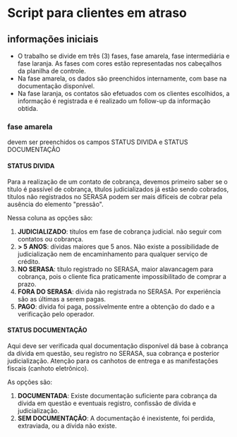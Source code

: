 # Script para clientes em atraso

## informações iniciais
- O trabalho se divide em três (3) fases, fase amarela, fase intermediária e fase laranja. As fases com cores estão representadas nos cabeçalhos da planilha de controle.
- Na fase amarela, os dados são preenchidos internamente, com base na documentação disponível.
- Na fase laranja, os contatos são efetuados com os clientes escolhidos, a informação é registrada e é realizado um follow-up da informação obtida.

### fase amarela
devem ser preenchidos os campos STATUS DIVIDA e STATUS DOCUMENTAÇÃO

#### STATUS DIVIDA
Para a realização de um contato de cobrança, devemos primeiro saber se o título é passível de cobrança, títulos judicializados já estão sendo cobrados, títulos não registrados no SERASA podem ser mais difíceis de cobrar pela ausência do elemento "pressão".

Nessa coluna as opções são:
1. **JUDICIALIZADO**: títulos em fase de cobrança judicial. não seguir com contatos ou cobrança.
2. **> 5 ANOS**: dívidas maiores que 5 anos. Não existe a possibilidade de judicialização nem de encaminhamento para qualquer serviço de crédito.
3. **NO SERASA**: título registrado no SERASA, maior alavancagem para cobrança, pois o cliente fica praticamente impossibilitado de comprar a prazo.
4. **FORA DO SERASA**: dívida não registrada no SERASA. Por experiência são as últimas a serem pagas.
5. **PAGO**: dívida foi paga, possívelmente entre a obtenção do dado e a verificação pelo operador.

#### STATUS DOCUMENTAÇÃO
Aqui deve ser verificada qual documentação disponível dá base à cobrança da dívida em questão, seu registro no SERASA, sua cobrança e posterior judicialização. Atenção para os canhotos de entrega e as manifestações fiscais (canhoto eletrônico).

As opções são:
1. **DOCUMENTADA**: Existe documentação suficiente para cobrança da dívida em questão e eventuais registro, confissão de dívida e judicialização.
2. **SEM DOCUMENTAÇÃO**: A documentação é inexistente, foi perdida, extraviada, ou a dívida não existe.
